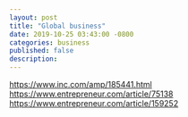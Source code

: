 ```yaml
---
layout: post
title: "Global business"
date: 2019-10-25 03:43:00 -0800
categories: business
published: false
description:
---
```


https://www.inc.com/amp/185441.html
https://www.entrepreneur.com/article/75138
https://www.entrepreneur.com/article/159252

